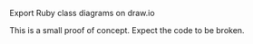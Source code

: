 Export Ruby class diagrams on draw.io

This is a small proof of concept. Expect the code to be broken.
